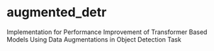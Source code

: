 # augmented_detr
Implementation for Performance Improvement of Transformer Based Models Using Data Augmentations in Object Detection Task
